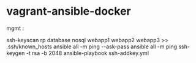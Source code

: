 # vagrant-ansible-docker

mgmt : 

ssh-keyscan rp database nosql webapp1 webapp2 webapp3 >> .ssh/known_hosts
ansible all -m ping --ask-pass
ansible all -m ping
ssh-keygen -t rsa -b 2048
ansible-playbook ssh-addkey.yml
